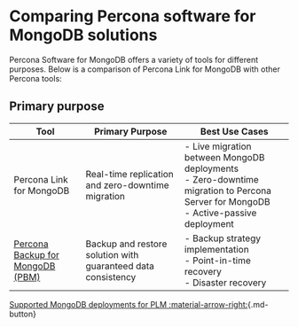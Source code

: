 # Comparing Percona software for MongoDB solutions

Percona Software for MongoDB offers a variety of tools for different purposes. Below is a comparison of Percona Link for MongoDB with other Percona tools:

## Primary purpose

| Tool | Primary Purpose | Best Use Cases |
| --- | --- | --- |
| Percona Link for MongoDB | Real-time replication and zero-downtime migration | - Live migration between MongoDB deployments<br>- Zero-downtime migration to Percona Server for MongoDB <br>- Active-passive deployment |
| [Percona Backup for MongoDB (PBM)](https://docs.percona.com/percona-backup-mongodb/index.html) | Backup and restore solution with guaranteed data consistency | - Backup strategy implementation <br>- Point-in-time recovery<br>- Disaster recovery | 
<!-- 
| [File-copy-based initial sync in Percona Server for MongoDB Pro](https://docs.percona.com/percona-server-for-mongodb/8.0/psmdb-pro.html)| Replica set data synchronization | - Scaling Percona Server for MongoDB deployments<br>- Make a faster initial sync for new replica set members |
-->

[Supported MongoDB deployments for PLM :material-arrow-right:](deployment.md){.md-button}